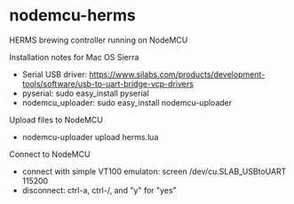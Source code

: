 # nodemcu-herms
HERMS brewing controller running on NodeMCU

Installation notes for Mac OS Sierra

* Serial USB driver: https://www.silabs.com/products/development-tools/software/usb-to-uart-bridge-vcp-drivers
* pyserial: sudo easy_install pyserial
* nodemcu_uploader: sudo easy_install nodemcu-uploader

Upload files to NodeMCU
* nodemcu-uploader upload herms.lua

Connect to NodeMCU
* connect with simple VT100 emulaton: screen /dev/cu.SLAB_USBtoUART 115200
* disconnect: ctrl-a, ctrl-/, and "y" for "yes"
